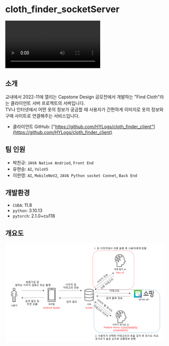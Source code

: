 # cloth_finder_socketServer
!["result/404_시연영상.mp4"](result/404_시연영상.mp4)   

## 소개
교내에서 2022-11에 열리는 Capstone Design 공모전에서 개발하는 "Find Cloth"라는 클라이언트 서버 프로젝트의 서버입니다.      
TV나 인터넷에서 어떤 옷의 정보가 궁금할 때 사용자가 간편하게 이미지로 옷의 정보와 구매 사이트로 연결해주는 서비스입니다.   

- 클라이언트 GitHub: ["https://github.com/HYLogs/cloth_finder_client"](https://github.com/HYLogs/cloth_finder_client)

## 팀 인원
- 박찬규: `JAVA Native Andriod`, `Front End`
- 유현승: `AI`, `YoloV5`
- 이한영: `AI`, `MobileNeV2`, `JAVA Python socket Connet`, `Back End`
 
## 개발환경
- `CUDA`: 11.8
- `python`: 3.10.13
- `pytorch`: 2.1.0+cu118   

## 개요도
!["result/개요도.png"](result/개요도.png)